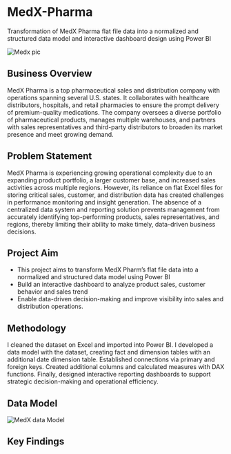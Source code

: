 # MedX-Pharma
Transformation of MedX Pharma flat file data into a normalized and structured data model and interactive dashboard design using Power BI

![Medx pic](https://github.com/user-attachments/assets/ca572576-e2a0-4ef1-bcfa-8ebc7acc5531)



## Business Overview
MedX Pharma is a top pharmaceutical sales and distribution company with operations spanning several U.S. states. 
It collaborates with healthcare distributors, hospitals, and retail pharmacies to ensure the prompt delivery of premium-quality medications. 
The company oversees a diverse portfolio of pharmaceutical products, manages multiple warehouses, and partners with sales representatives and third-party distributors to broaden its market presence and meet growing demand.

## Problem Statement
MedX Pharma is experiencing growing operational complexity due to an expanding product portfolio, a larger customer base, and increased sales activities across multiple regions. 
However, its reliance on flat Excel files for storing critical sales, customer, and distribution data has created challenges in performance monitoring and insight generation. 
The absence of a centralized data system and reporting solution prevents management from accurately identifying top-performing products, sales representatives, and regions, thereby limiting their ability to make timely, data-driven business decisions. 

## Project Aim
- This project aims to transform MedX Pharm’s flat file data into a normalized and structured data model using Power BI
- Build an interactive dashboard to analyze product sales, customer behavior and sales trend
- Enable data-driven decision-making and improve visibility into sales and distribution operations.

## Methodology
I cleaned the dataset on Excel and imported into Power BI. I developed a data model with the dataset, creating fact and dimension tables with an additional date dimension table. 
Established connections via primary and foreign keys.
Created additional columns and calculated measures with DAX functions. Finally, designed interactive reporting dashboards to support strategic decision-making and operational efficiency. 

## Data Model

![MedX data Model](https://github.com/user-attachments/assets/5da1b399-08f5-4b93-821f-eb3a961e85d2)

## Key Findings


